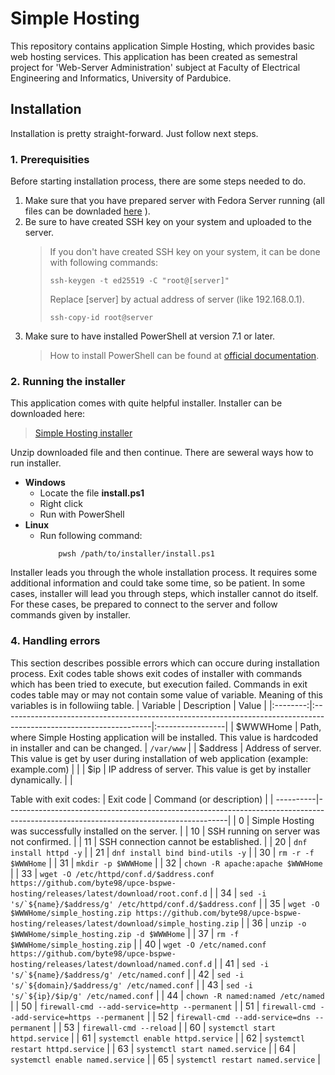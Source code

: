# Simple Hosting
This repository contains application Simple Hosting, which provides basic web hosting services. This application has been created as semestral project for 'Web-Server Administration' subject at Faculty of Electrical Engineering and Informatics, University of Pardubice.

## Installation
Installation is pretty straight-forward. Just follow next steps.

### 1. Prerequisities
Before starting installation process, there are some steps needed to do.
1. Make sure that you have prepared server with Fedora Server running (all files can be downladed [here](https://fedoraproject.org/server/download]) ).
2. Be sure to have created SSH key on your system and uploaded to the server.
    > If you don't have created SSH key on your system, it can be done with following commands:
    >```
    > ssh-keygen -t ed25519 -C "root@[server]"
    >```
    > Replace [server] by actual address of server (like 192.168.0.1).
    >```
    >ssh-copy-id root@server
    >```
3. Make sure to have installed PowerShell at version 7.1 or later.
    > How to install PowerShell can be found at [official documentation](https://learn.microsoft.com/en-us/powershell/scripting/install/installing-powershell?view=powershell-7.4).
### 2. Running the installer
This application comes with quite helpful installer. Installer can be downloaded here:
> [Simple Hosting installer](https://github.com/byte98/upce-bspwe-hosting-installer/releases/latest/download/sh_installer.zip)

Unzip downloaded file and then continue. There are seweral ways how to run installer.

- **Windows**
    - Locate the file **install.ps1**
    - Right click
    - Run with PowerShell
- **Linux**
    - Run following command:
        ```
            pwsh /path/to/installer/install.ps1
        ```
Installer leads you through the whole installation process. It requires some additional information and could take some time, so be patient. In some cases, installer will lead you through steps, which installer cannot do itself. For these cases, be prepared to connect to the server and follow commands given by installer.

### 4. Handling errors
This section describes possible errors which can occure during installation process. Exit codes table shows exit codes of installer with commands which has been tried to execute, but execution failed.
Commands in exit codes table may or may not contain some value of variable. Meaning of this variables is in followiing table.
| Variable | Description                                                                                                        | Value            |
|:--------:|:-------------------------------------------------------------------------------------------------------------------|:-----------------|
| $WWWHome | Path, where Simple Hosting application will be installed. This value is hardcoded in installer and can be changed. | ``` /var/www ``` |
| $address | Address of server. This value is get by user during installation of web application (example: example.com)         |                  |
| $ip      | IP address of server. This value is get by installer dynamically.                                                  |                  |

Table with exit codes:
| Exit code | Command (or description)                                                                                                            |
| ----------|-------------------------------------------------------------------------------------------------------------------------------------|
| 0         | Simple Hosting was successfully installed on the server.                                                                            |
| 10        | SSH running on server was not confirmed.                                                                                            |
| 11        | SSH connection cannot be established.                                                                                               |
| 20        | ``` dnf install httpd -y ```                                                                                                        |
| 21        | ``` dnf install bind bind-utils -y ```                                                                                              |
| 30        | ``` rm -r -f $WWWHome ```                                                                                                           |
| 31        | ```mkdir -p $WWWHome```                                                                                                             |
| 32        | ```chown -R apache:apache $WWWHome```                                                                                               |
| 33        | ```wget -O /etc/httpd/conf.d/$address.conf https://github.com/byte98/upce-bspwe-hosting/releases/latest/download/root.conf.d```     |
| 34        | ```sed -i 's/`${name}/$address/g' /etc/httpd/conf.d/$address.conf```                                                                |
| 35        | ```wget -O $WWWHome/simple_hosting.zip https://github.com/byte98/upce-bspwe-hosting/releases/latest/download/simple_hosting.zip```  |
| 36        | ```unzip -o $WWWHome/simple_hosting.zip -d $WWWHome```                                                                              |
| 37        | ```rm -f $WWWHome/simple_hosting.zip```                                                                                             |
| 40        | ```wget -O /etc/named.conf https://github.com/byte98/upce-bspwe-hosting/releases/latest/download/named.conf.d```                    |
| 41        | ```sed -i 's/`${name}/$address/g' /etc/named.conf```                                                                                |
| 42        | ```sed -i 's/`${domain}/$address/g' /etc/named.conf```                                                                              |
| 43        | ```sed -i 's/`${ip}/$ip/g' /etc/named.conf```                                                                                       |
| 44        | ```chown -R named:named /etc/named```                                                                                               |
| 50        | ```firewall-cmd --add-service=http --permanent```                                                                                   |
| 51        | ```firewall-cmd --add-service=https --permanent```                                                                                 |
| 52        | ```firewall-cmd --add-service=dns --permanent```                                                                                    |
| 53        | ```firewall-cmd --reload```                                                                                                         |
| 60        | ```systemctl start httpd.service```                                                                                                 |
| 61        | ```systemctl enable httpd.service```                                                                                                |
| 62        | ```systemctl restart httpd.service```                                                                                               |
| 63        | ```systemctl start named.service```                                                                                                 |
| 64        | ```systemctl enable named.service```                                                                                                |
| 65        | ```systemctl restart named.service```                                                                                               |
